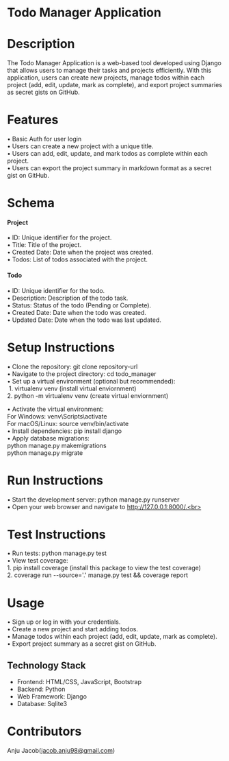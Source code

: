 # Todo Manager Application

# Description
The Todo Manager Application is a web-based tool developed using Django that allows users to manage their tasks and projects efficiently. With this application, users can create new projects, manage todos within each project (add, edit, update, mark as complete), and export project summaries as secret gists on GitHub.
# Features
• Basic Auth for user login <br>
• Users can create a new project with a unique title.<br>
• Users can add, edit, update, and mark todos as complete within each project.<br>
• Users can export the project summary in markdown format as a secret gist on GitHub.
# Schema
<h4>Project</h4>
• ID: Unique identifier for the project.<br>
• Title: Title of the project.<br>
• Created Date: Date when the project was created.<br>
• Todos: List of todos associated with the project.<br>
<h4>Todo</h4>
• ID: Unique identifier for the todo.<br>
• Description: Description of the todo task.<br>
• Status: Status of the todo (Pending or Complete).<br>
• Created Date: Date when the todo was created.<br>
• Updated Date: Date when the todo was last updated.

# Setup Instructions
• Clone the repository:   git clone repository-url<br>
• Navigate to the project directory:   cd todo_manager<br>
• Set up a virtual environment (optional but recommended): <br>
        &nbsp;1. virtualenv venv (install virtual enviornment)<br>
        2. python -m virtualenv venv (create virtual enviornment)<br></p>
• Activate the virtual environment:<br>
      For Windows: venv\Scripts\activate<br>
      For macOS/Linux: source venv/bin/activate<br>
• Install dependencies: pip install django<br>
• Apply database migrations:<br>
      python manage.py makemigrations<br>
      python manage.py migrate<br>
# Run Instructions
• Start the development server: python manage.py runserver<br>
• Open your web browser and navigate to http://127.0.0.1:8000/.<br>
# Test Instructions
• Run tests: python manage.py test<br>
• View test coverage: <br>
      1. pip install coverage (install this  package to view the test coverage)<br>
      2. coverage run --source='.' manage.py test && coverage report<br>
# Usage
• Sign up or log in with your credentials.<br>
• Create a new project and start adding todos.<br>
• Manage todos within each project (add, edit, update, mark as complete).<br>
• Export project summary as a secret gist on GitHub.
## Technology Stack
* Frontend: HTML/CSS, JavaScript, Bootstrap<br>
* Backend: Python<br>
* Web Framework: Django<br>
* Database: Sqlite3<br>

# Contributors
Anju Jacob(jacob.anju98@gmail.com)
